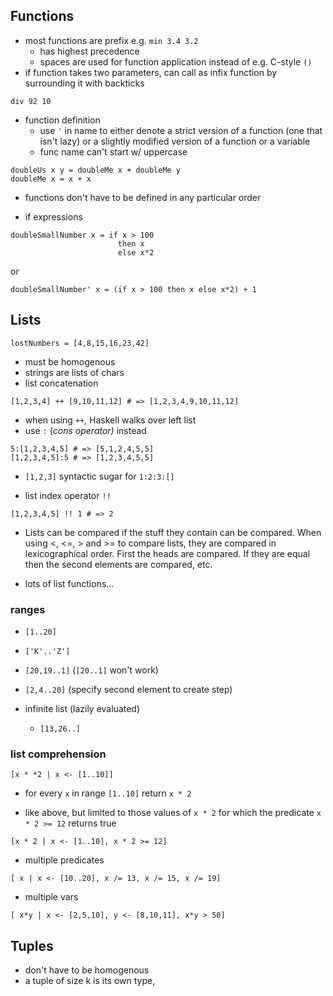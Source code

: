 ## Functions

- most functions are prefix e.g. `min 3.4 3.2`
  - has highest precedence
  - spaces are used for function application instead of e.g. C-style `()`
- if function takes two parameters, can call as infix function by surrounding it with backticks

```
div 92 10
```

- function definition
  - use `'` in name to either denote a strict version of a function (one that isn't lazy) or a slightly modified version of a function or a variable
  - func name can't start w/ uppercase

```
doubleUs x y = doubleMe x + doubleMe y
doubleMe x = x + x
```

- functions don't have to be defined in any particular order

- if expressions

```
doubleSmallNumber x = if x > 100
                        then x
                        else x*2
```

or

```
doubleSmallNumber' x = (if x > 100 then x else x*2) + 1
```

## Lists

```
lostNumbers = [4,8,15,16,23,42]
```

- must be homogenous
- strings are lists of chars
- list concatenation

```
[1,2,3,4] ++ [9,10,11,12] # => [1,2,3,4,9,10,11,12]
```

- when using `++`, Haskell walks over left list
- use `:` (*cons operator)* instead

```
5:[1,2,3,4,5] # => [5,1,2,4,5,5]
[1,2,3,4,5]:5 # => [1,2,3,4,5,5]
```

- `[1,2,3]` syntactic sugar for `1:2:3:[]`

- list index operator `!!`

```
[1,2,3,4,5] !! 1 # => 2
```

- Lists can be compared if the stuff they contain can be compared. When using <, <=, > and >= to compare lists, they are compared in lexicographical order. First the heads are compared. If they are equal then the second elements are compared, etc.

- lots of list functions...

###  ranges

- `[1..20]`
- `['K'..'Z']`
- `[20,19..1]` (`[20..1]` won't work)
- `[2,4..20]` (specify second element to create step)

- infinite list (lazily evaluated)
  - `[13,26..]`

### list comprehension

```
[x * *2 | x <- [1..10]]
```

  - for every `x` in range `[1..10]` return `x * 2`

- like above, but limited to those values of `x * 2` for which the predicate `x * 2 >= 12` returns true

```
[x * 2 | x <- [1..10], x * 2 >= 12]
```

- multiple predicates

```
[ x | x <- [10..20], x /= 13, x /= 15, x /= 19]
```

- multiple vars

```
[ x*y | x <- [2,5,10], y <- [8,10,11], x*y > 50]
```

## Tuples

- don't have to be homogenous
- a tuple of size k is its own type,
